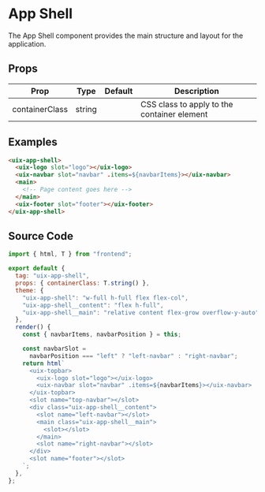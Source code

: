 # App Shell

The App Shell component provides the main structure and layout for the application.

## Props

| Prop           | Type   | Default | Description                                 |
|----------------|--------|---------|---------------------------------------------|
| containerClass | string |         | CSS class to apply to the container element |

## Examples

```html
<uix-app-shell>
  <uix-logo slot="logo"></uix-logo>
  <uix-navbar slot="navbar" .items=${navbarItems}></uix-navbar>
  <main>
    <!-- Page content goes here -->
  </main>
  <uix-footer slot="footer"></uix-footer>
</uix-app-shell>
```

## Source Code

```js
import { html, T } from "frontend";

export default {
  tag: "uix-app-shell",
  props: { containerClass: T.string() },
  theme: {
    "uix-app-shell": "w-full h-full flex flex-col",
    "uix-app-shell__content": "flex h-full",
    "uix-app-shell__main": "relative content flex-grow overflow-y-auto",
  },
  render() {
    const { navbarItems, navbarPosition } = this;

    const navbarSlot =
      navbarPosition === "left" ? "left-navbar" : "right-navbar";
    return html`
      <uix-topbar>
        <uix-logo slot="logo"></uix-logo>
        <uix-navbar slot="navbar" .items=${navbarItems}></uix-navbar>
      </uix-topbar>
      <slot name="top-navbar"></slot>
      <div class="uix-app-shell__content">
        <slot name="left-navbar"></slot>
        <main class="uix-app-shell__main">
          <slot></slot>
        </main>
        <slot name="right-navbar"></slot>
      </div>
      <slot name="footer"></slot>
    `;
  },
};
```